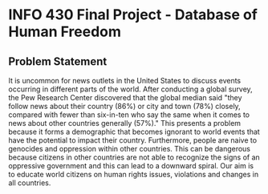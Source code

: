 # INFO 430 Final Project - Database of Human Freedom

## Problem Statement
It is uncommon for news outlets in the United States to discuss events occurring in different parts of the world. After conducting a global survey, the Pew Research Center discovered that the global median said "they follow news about their country (86%) or city and town (78%) closely, compared with fewer than six-in-ten who say the same when it comes to news about other countries generally (57%)." This presents a problem because it forms a demographic that becomes ignorant to world events that have the potential to impact their country. Furthermore, people are naive to genocides and oppression within other countries. This can be dangerous because citizens in other countries are not able to recognize the signs of an oppressive government and this can lead to a downward spiral. Our aim is to educate world citizens on human rights issues, violations and changes in all countries. 